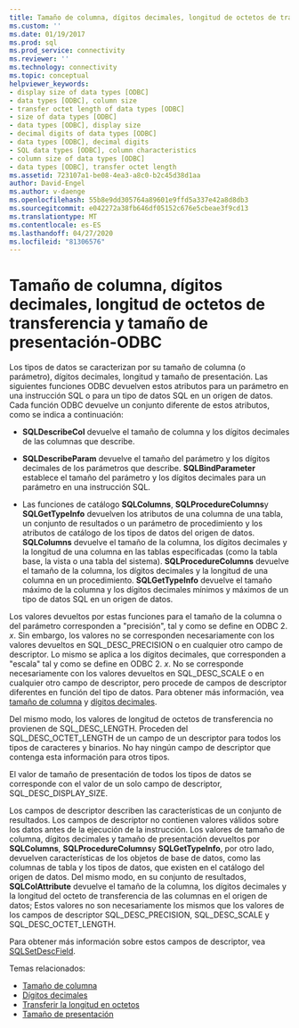 ```yaml
---
title: Tamaño de columna, dígitos decimales, longitud de octetos de transferencia, tamaño de presentación | Microsoft Docs
ms.custom: ''
ms.date: 01/19/2017
ms.prod: sql
ms.prod_service: connectivity
ms.reviewer: ''
ms.technology: connectivity
ms.topic: conceptual
helpviewer_keywords:
- display size of data types [ODBC]
- data types [ODBC], column size
- transfer octet length of data types [ODBC]
- size of data types [ODBC]
- data types [ODBC], display size
- decimal digits of data types [ODBC]
- data types [ODBC], decimal digits
- SQL data types [ODBC], column characteristics
- column size of data types [ODBC]
- data types [ODBC], transfer octet length
ms.assetid: 723107a1-be08-4ea3-a8c0-b2c45d38d1aa
author: David-Engel
ms.author: v-daenge
ms.openlocfilehash: 55b8e9dd305764a89601e9ffd5a337e42a8d8db3
ms.sourcegitcommit: e042272a38fb646df05152c676e5cbeae3f9cd13
ms.translationtype: MT
ms.contentlocale: es-ES
ms.lasthandoff: 04/27/2020
ms.locfileid: "81306576"
---
```

# <a name="column-size-decimal-digits-transfer-octet-length-and-display-size---odbc"></a>Tamaño de columna, dígitos decimales, longitud de octetos de transferencia y tamaño de presentación-ODBC
Los tipos de datos se caracterizan por su tamaño de columna (o parámetro), dígitos decimales, longitud y tamaño de presentación. Las siguientes funciones ODBC devuelven estos atributos para un parámetro en una instrucción SQL o para un tipo de datos SQL en un origen de datos. Cada función ODBC devuelve un conjunto diferente de estos atributos, como se indica a continuación:  
  
-   **SQLDescribeCol** devuelve el tamaño de columna y los dígitos decimales de las columnas que describe.  
  
-   **SQLDescribeParam** devuelve el tamaño del parámetro y los dígitos decimales de los parámetros que describe. **SQLBindParameter** establece el tamaño del parámetro y los dígitos decimales para un parámetro en una instrucción SQL.  
  
-   Las funciones de catálogo **SQLColumns**, **SQLProcedureColumns**y **SQLGetTypeInfo** devuelven los atributos de una columna de una tabla, un conjunto de resultados o un parámetro de procedimiento y los atributos de catálogo de los tipos de datos del origen de datos. **SQLColumns** devuelve el tamaño de la columna, los dígitos decimales y la longitud de una columna en las tablas especificadas (como la tabla base, la vista o una tabla del sistema). **SQLProcedureColumns** devuelve el tamaño de la columna, los dígitos decimales y la longitud de una columna en un procedimiento. **SQLGetTypeInfo** devuelve el tamaño máximo de la columna y los dígitos decimales mínimos y máximos de un tipo de datos SQL en un origen de datos.  
  
 Los valores devueltos por estas funciones para el tamaño de la columna o del parámetro corresponden a "precisión", tal y como se define en ODBC 2. *x*. Sin embargo, los valores no se corresponden necesariamente con los valores devueltos en SQL_DESC_PRECISION o en cualquier otro campo de descriptor. Lo mismo se aplica a los dígitos decimales, que corresponden a "escala" tal y como se define en ODBC 2. *x*. No se corresponde necesariamente con los valores devueltos en SQL_DESC_SCALE o en cualquier otro campo de descriptor, pero procede de campos de descriptor diferentes en función del tipo de datos. Para obtener más información, vea [tamaño de columna](../../../odbc/reference/appendixes/column-size.md) y [dígitos decimales](../../../odbc/reference/appendixes/decimal-digits.md).  
  
 Del mismo modo, los valores de longitud de octetos de transferencia no provienen de SQL_DESC_LENGTH. Proceden del SQL_DESC_OCTET_LENGTH de un campo de un descriptor para todos los tipos de caracteres y binarios. No hay ningún campo de descriptor que contenga esta información para otros tipos.  
  
 El valor de tamaño de presentación de todos los tipos de datos se corresponde con el valor de un solo campo de descriptor, SQL_DESC_DISPLAY_SIZE.  
  
 Los campos de descriptor describen las características de un conjunto de resultados. Los campos de descriptor no contienen valores válidos sobre los datos antes de la ejecución de la instrucción. Los valores de tamaño de columna, dígitos decimales y tamaño de presentación devueltos por **SQLColumns**, **SQLProcedureColumns**y **SQLGetTypeInfo**, por otro lado, devuelven características de los objetos de base de datos, como las columnas de tabla y los tipos de datos, que existen en el catálogo del origen de datos. Del mismo modo, en su conjunto de resultados, **SQLColAttribute** devuelve el tamaño de la columna, los dígitos decimales y la longitud del octeto de transferencia de las columnas en el origen de datos; Estos valores no son necesariamente los mismos que los valores de los campos de descriptor SQL_DESC_PRECISION, SQL_DESC_SCALE y SQL_DESC_OCTET_LENGTH.  
  
 Para obtener más información sobre estos campos de descriptor, vea [SQLSetDescField](../../../odbc/reference/syntax/sqlsetdescfield-function.md).  
  
 Temas relacionados:  
  
-   [Tamaño de columna](../../../odbc/reference/appendixes/column-size.md)  
-   [Dígitos decimales](../../../odbc/reference/appendixes/decimal-digits.md)  
-   [Transferir la longitud en octetos](../../../odbc/reference/appendixes/transfer-octet-length.md)  
-   [Tamaño de presentación](../../../odbc/reference/appendixes/display-size.md)
